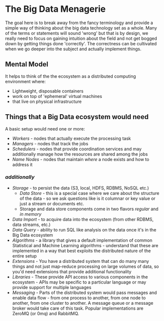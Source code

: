 # The Big Data Menagerie
The goal here is to break away from the fancy terminology and provide a simple way of thinking about the big data technology set as a whole. Many of the terms or statements will sound 'wrong' but that is by design, we really need to focus on gaining intuition about the field and not get bogged down by getting things done 'correctly'. The correctness can be cultivated when we go deeper into the subject and actually implement things.

## Mental Model
It helps to think of the the ecosystem as a distributed computing environment where:
* Lightweight, disposable containers
* work on top of 'ephemeral' virtual machines
* that live on physical infrastructure

## Things that a Big Data ecosystem would need 
A basic setup would need one or more:
* *Workers* - nodes that actually execute the processing task
* *Managers* - nodes that track the jobs
* *Schedulers* - nodes that provide coordination services and may additionally manage how the resources are shared among the jobs
* *Name Nodes* - nodes that maintain *where* a node exists and how to address it

### *additionally*
* *Storage* - to persist the data (S3, local, HDFS, RDBMS, NoSQL etc.)
	* *Data Store* - this is a special case where we care about the structure of the data - so we ask questions like is it columnar or key value or just a stream or documents etc.
	* Storage and data store components come in two flavors *regular* and *in memory*
* *Data Import* - to acquire data into the ecosystem (from other RDBMS, data streams, etc.)
* *Data Query* - ability to run SQL like analysis on the data once it's in the Big Data ecosystem
* *Algorithms* - a library that gives a default implementation of common Statistical and Machine Learning algorithms - understand that these are implemented in a way that best exploits the distributed nature of the entire setup
* *Extensions* - You have a distributed system that can do many many things and not just map-reduce processing on large volumes of data, so you'd need extensions that provide additional functionality 
* *Libraries* - These provide API access to various components in the ecosystem - APIs may be specific to a particular language or may provide support for multiple languages
* *Messaging* - Parts of the distributed system would pass messages and enable data flow - from one process to another, from one node to another, from one cluster to another. A message queue or a message broker would take care of this task. Popular implementations are ZeroMQ (or 0mq) and RabbitMQ. 

